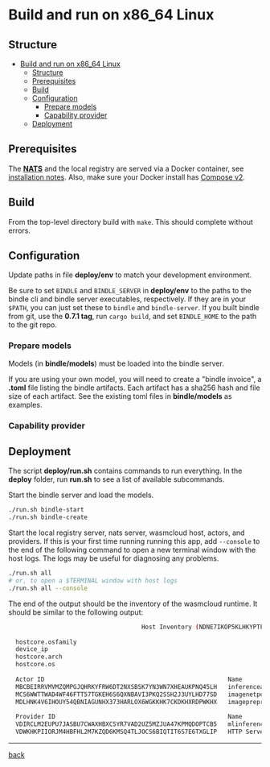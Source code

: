 # Build and run on x86_64 Linux

## Structure

- [Build and run on x86\_64 Linux](#build-and-run-on-x86_64-linux)
  - [Structure](#structure)
  - [Prerequisites](#prerequisites)
  - [Build](#build)
  - [Configuration](#configuration)
    - [Prepare models](#prepare-models)
    - [Capability provider](#capability-provider)
  - [Deployment](#deployment)

## Prerequisites

The [**NATS**](https://nats.io/) and the local registry are served via a Docker container, see [installation notes](https://wasmcloud.dev/overview/installation/install-with-docker/). Also, make sure your Docker install has [Compose v2](https://docs.docker.com/compose/cli-command/#installing-compose-v2).

## Build

From the top-level directory build with `make`. This should complete without errors.

## Configuration

Update paths in file **deploy/env** to match your development environment.

Be sure to set `BINDLE` and `BINDLE_SERVER` in **deploy/env** to the paths to the bindle cli
and bindle server executables, respectively. If they are in your `$PATH`,
you can just set these to `bindle` and `bindle-server`. If you built
bindle from git, use the __0.7.1 tag__, run `cargo build`, and set
`BINDLE_HOME` to the path to the git repo.

### Prepare models

Models (in **bindle/models**) must be loaded into the bindle server.

If you are using your own model, you will need to create a "bindle invoice", a **.toml** file listing the bindle artifacts. Each artifact has a sha256 hash and file size of each artifact. See the existing toml files in **bindle/models** as examples.

### Capability provider

## Deployment

The script **deploy/run.sh** contains commands to run everything. In the
**deploy** folder, run **run.sh** to see a list of available subcommands.

Start the bindle server and load the models.

```bash
./run.sh bindle-start
./run.sh bindle-create
```

Start the local registry server, nats server, wasmcloud host,
actors, and providers. If this is your first time running running this
app, add `--console` to the end of the following command to open a new
terminal window with the host logs. The logs may be useful for
diagnosing any problems.

```bash
./run.sh all
# or, to open a $TERMINAL window with host logs
./run.sh all --console
```

The end of the output should be the inventory of the wasmcloud runtime. It should be similar to the following output:

```bash
                                     Host Inventory (NDNE7IKOP5KLHKYPTFG7NOWRHIELCCDOAJIVXXQKBMMIONJBV5HLMSYI)                                    
                                                                                                                                                  
  hostcore.osfamily                                                                  unix                                                         
  device_ip                                                                          127.0.0.1                                                    
  hostcore.arch                                                                      x86_64                                                       
  hostcore.os                                                                        linux                                                        
                                                                                                                                                  
  Actor ID                                                   Name                    Image Reference                                              
  MBCBEIRRVMVMZQMPGJQHRKYFRW6DT2NXSBSK7YN3WN7XHEAUKPNQ45LH   inferenceapi            127.0.0.1:5000/v2/inferenceapi:0.1.0                         
  MCS6WWTTWAD4WF46FTT57TGKEH6S6QXNBAVI3PKQ2SSH2J3UYLHD77SD   imagenetpostprocessor   127.0.0.1:5000/v2/imagenetpostprocessor:0.1.0                
  MDLHNK4V6IHOUY54QBNIAGUNHX373HARLOX6WGKKHK7CKDKHXRDPWKHX   imagepreprocessor       127.0.0.1:5000/v2/imagepreprocessor:0.1.0                    
                                                                                                                                                  
  Provider ID                                                Name                    Link Name               Image Reference                      
  VDIRCLM2EUPU7JASBU7CWAXHBXCSYR7VAD2UZ5MZJUA47KPMQDOPTCB5   mlinference             default                 127.0.0.1:5000/v2/mlinference:0.2.1  
  VDWKHKPIIORJM4HBFHL2M7KZQD6KMSQ4TLJOCS6BIQTIT6S7E6TXGLIP   HTTP Server             default                 127.0.0.1:5000/v2/httpserver:0.15.1
```

* * *
[back](./)

